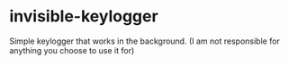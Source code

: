 # invisible-keylogger
Simple keylogger that works in the background. (I am not responsible for anything you choose to use it for)
